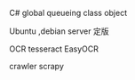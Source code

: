 C# global queueing class object


Ubuntu ,debian server 定版

OCR
tesseract
EasyOCR

crawler
scrapy



